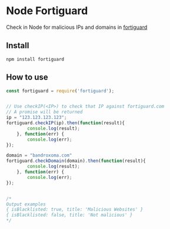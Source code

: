 # Node Fortiguard

Check in Node for malicious IPs and domains in [fortiguard](https://fortiguard.com)

## Install
`npm install fortiguard`

## How to use

```javascript
const fortiguard = require('fortiguard');


// Use checkIP(<IP>) to check that IP against fortiguard.com
// A promise will be returned
ip = "123.123.123.123";
fortiguard.checkIP(ip).then(function(result){ 
        console.log(result);
    }, function(err) {
        console.log(err);
});

domain = "bandroxoma.com"
fortiguard.checkDomain(domain).then(function(result){ 
        console.log(result);
    }, function(err) {
        console.log(err);
});


/*
Output examples
{ isBlacklisted: true, title: 'Malicious Websites' }
{ isBlacklisted: false, title: 'Not malicious' }
*/
```
